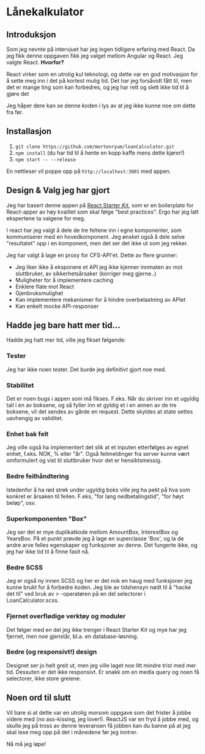 # Lånekalkulator
## Introduksjon
Som jeg nevnte på intervjuet har jeg ingen tidligere erfaring med React. Da jeg fikk denne oppgaven fikk jeg valget mellom Angular og React. Jeg valgte React. __Hvorfor?__

React virker som en utrolig kul teknologi, og dette var en god motivasjon for å sette meg inn i det på kortest mulig tid. Det har jeg forsåvidt fått til, men det er mange ting som kan forbedres, og jeg har rett og slett ikke tid til å gjøre det

Jeg håper dere kan se denne koden i lys av at jeg ikke kunne noe om dette fra før. 

## Installasjon
1. `git clone https://github.com/mortenryum/loanCalculator.git`
2. `npm install` (du har tid til å hente en kopp kaffe mens dette kjører!)
3. `npm start -- --release` 

En nettleser vil poppe opp på `http://localhost:3001` med appen.

## Design & Valg jeg har gjort
 Jeg har basert denne appen på [React Starter Kit](https://github.com/kriasoft/react-starter-kit), som er en boilerplate for React-apper av høy kvalitet som skal følge "best practices". Ergo har jeg latt ekspertene ta valgene for meg. 
 
 I react har jeg valgt å dele de tre feltene inn i egne komponenter, som kommuniserer med en hovedkomponent. Jeg ønsket også å dele selve "resultatet" opp i en komponent, men det ser det ikke ut som jeg rekker.
 
 Jeg har valgt å lage en proxy for CFS-API'et. Dette av flere grunner: 
 * Jeg liker ikke å eksponere et API jeg ikke kjenner innmaten av mot sluttbruker, av sikkerhetsårsaker (korriger meg gjerne..)
 * Muligheter for å implementere caching
 * Enklere flate mot React
 * Gjenbruksmulighet
 * Kan implementere mekanismer for å hindre overbelastning av APIet
 * Kan enkelt mocke API-responser

## Hadde jeg bare hatt mer tid...
Hadde jeg hatt mer tid, ville jeg fikset følgende:
### Tester
Jeg har ikke noen tester. Det burde jeg definitivt gjort noe med.
### Stabilitet
Det er noen bugs i appen som må fikses. F.eks. Når du skriver inn et ugyldig tall i en av boksene, og så fyller inn et gyldig et i en annen av de tre boksene, vil det sendes av gårde en request. Dette skyldes at state settes uavhengig av validitet.
### Enhet bak felt
Jeg ville også ha implementert det slik at et inputen etterfølges av egnet enhet, f.eks. NOK, % eller "år". Også feilmeldinger fra server kunne vært omformulert og vist til sluttbruker hvor det er hensiktsmessig.
### Bedre feilhåndtering
Istedenfor å ha rød strek under ugyldig boks ville jeg ha pekt på hva som konkret er årsaken til feilen. F.eks, "for lang nedbetalingstid", "for høyt beløp", osv.
### Superkomponenten "Box"
Jeg ser det er mye duplikatkode mellom AmountBox, InterestBox og YearsBox. På et punkt prøvde jeg å lage en superclasse 'Box', og la de andre arve felles egenskaper og funksjoner av denne. Det fungerte ikke, og jeg har ikke tid til å finne fasit nå.
### Bedre SCSS
Jeg er også ny innen SCSS og her er det nok en haug med funksjoner jeg kunne brukt for å forbedre koden. Jeg ble av tidshensyn nødt til å "hacke det til" ved bruk av > -operatøren på en del selectorer i LoanCalculator.scss.
### Fjernet overflødige verktøy og moduler
Det følger med en del jeg ikke trenger i React Starter Kit og mye har jeg fjernet, men noe gjenstår, bl.a. en database-løsning.
### Bedre (og responsivt!) design
Designet ser jo helt greit ut, men jeg ville laget noe litt mindre trist med mer tid. Dessuten er det ikke responsivt. Er snakk om en media query og noen få selectorer, ikke store greiene. 
## Noen ord til slutt
Vil bare si at dette var en utrolig morsom oppgave som det frister å jobbe videre med (no ass-kissing, jeg lover!). ReactJS var en fryd å jobbe med, og skulle jeg på tross av denne leveransen få jobben kan du banne på at jeg skal lese meg opp på det i månedene før jeg inntrer. 

Nå må jeg løpe! 
